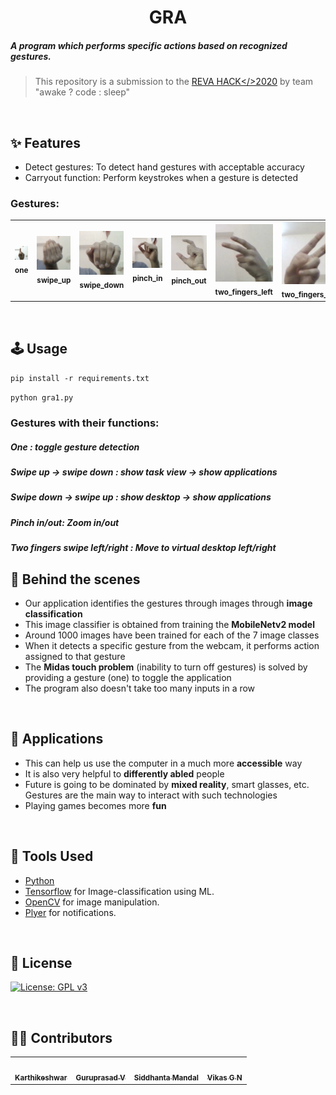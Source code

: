 <h1 align="center">GRA</h1>
<h5>A program which performs specific actions based on recognized gestures.</h5>

> This repository is a submission to the [REVA HACK</>2020](https://revahack.com/) by team "awake ? code : sleep"
<br>

## :sparkles: Features
* Detect gestures: To detect hand gestures with acceptable accuracy
* Carryout function: Perform keystrokes when a gesture is detected

### Gestures:

<table>
<tr>
<td align="center"><img src="images/one.jpg" width="100px;" alt=""/><br /><sub><b>one</b></sub></a><br /></td>
<td align="center"><img src="images/swipe_up.jpg" width="100px;" alt=""/><br /><sub><b>swipe_up</b></sub></a><br /></td>
<td align="center"><img src="images/swipe_down.jpg" width="100px;" alt=""/><br /><sub><b>swipe_down</b></sub></a><br /></td>
<td align="center"><img src="images/pinch_in.jpg" width="100px;" alt=""/><br /><sub><b>pinch_in</b></sub></a><br /></td>
<td align="center"><img src="images/pinch_out.jpg" width="100px;" alt=""/><br /><sub><b>pinch_out</b></sub></a><br /></td>
<td align="center"><img src="images/two_fingers_left.jpg" width="100px;" alt=""/><br /><sub><b>two_fingers_left</b></sub></a><br /></td>
<td align="center"><img src="images/two_fingers_right.jpg" width="100px;" alt=""/><br /><sub><b>two_fingers_right</b></sub></a><br /></td>
</tr>
</table>

<br>

## :joystick: Usage

`pip install -r requirements.txt`

`python gra1.py`

### Gestures with their functions:
##### One : toggle gesture detection
##### Swipe up -> swipe down : show task view -> show applications
##### Swipe down -> swipe up : show desktop -> show applications
##### Pinch in/out: Zoom in/out
##### Two fingers swipe left/right : Move to virtual desktop left/right


## :nut_and_bolt: Behind the scenes
* Our application identifies the gestures through images through **image classification**
* This image classifier is obtained from training the **MobileNetv2 model**
* Around 1000 images have been trained for each of the 7 image classes
* When it detects a specific gesture from the webcam, it performs action assigned to that gesture
* The **Midas touch problem** (inability to turn off gestures) is solved by providing a gesture (one) to toggle the application
* The program also doesn't take too many inputs in a row
<br>

## :seedling: Applications
* This can help us use the computer in a much more __accessible__ way
* It is also very helpful to __differently abled__ people
* Future is going to be dominated by **mixed reality**, smart glasses, etc. Gestures are the main way to interact with such technologies
* Playing games becomes more **fun**
<br>

## :hammer: Tools Used
* [Python](https://www.python.org/)
* [Tensorflow](https://www.tensorflow.org/api_docs) for Image-classification using ML.
* [OpenCV](https://docs.opencv.org/master/d9/df8/tutorial_root.html) for image manipulation.
* [Plyer](https://github.com/kivy/plyer) for notifications.
<br>

## :page_facing_up: License

[![License: GPL v3](https://img.shields.io/badge/License-GPLv3-blue.svg)](https://www.gnu.org/licenses/gpl-3.0)

<br>

## :man_technologist: Contributors

<table>
    <tr>
    <td align="center"><a href="https://github.com/Karthikeshwar1"><img src="https://avatars2.githubusercontent.com/u/43902130?s=400&u=f8f84eaf888d3a32eaa758db8ec036a7e9f3466d&v=4" width="100px;" alt=""/><br /><sub><b>Karthikeshwar</b></sub></a><br /></td>
      <td align="center"><a href="https://github.com/guruprasadv22"><img src="https://avatars0.githubusercontent.com/u/44210009?s=400&u=483e3d8b62f635befb6bdb258c8b4db3bfb06990&v=4" width="100px;" alt=""/><br /><sub><b>Guruprasad V</b></sub></a></td>
      <td align="center"><a href="https://github.com/Siddhanta-10"><img src="https://avatars0.githubusercontent.com/u/49256432?s=400&v=4" width="100px;" alt=""/><br /><sub><b>Siddhanta Mandal</b></sub></a></td>
        <td align="center"><a href="https://github.com/vikasgn2"><img src="https://avatars3.githubusercontent.com/u/46003079?s=400&u=a122cc714e9090d4e1e24634c137116b84d672b9&v=4" width="100px;" alt=""/><br /><sub><b>Vikas G N</b></sub></a></td>
    </tr>
    </table>
